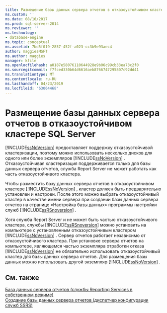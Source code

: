 ```yaml
---
title: Размещение базы данных сервера отчетов в отказоустойчивом кластере SQL Server | Документы Майкрософт
ms.custom: ''
ms.date: 08/10/2017
ms.prod: sql-server-2014
ms.reviewer: ''
ms.technology:
- database-engine
ms.topic: conceptual
ms.assetid: 7bd5f019-2857-452f-a023-cc3b9e93aec4
author: maggiesMSFT
ms.author: maggies
manager: kfile
ms.openlocfilehash: a0187e58076110644928e9b06c99cb33ea73c2f0
ms.sourcegitcommit: f7fced330b64d6616aeb8766747295807c92dd41
ms.translationtype: MT
ms.contentlocale: ru-RU
ms.lasthandoff: 04/23/2019
ms.locfileid: "63064468"
---
```

# <a name="host-a-report-server-database-in-a-sql-server-failover-cluster"></a>Размещение базы данных сервера отчетов в отказоустойчивом кластере SQL Server
  [!INCLUDE[ssNoVersion](../../includes/ssnoversion-md.md)] предоставляет поддержку отказоустойчивой кластеризации, поэтому можно использовать несколько дисков для одного или более экземпляров [!INCLUDE[ssNoVersion](../../includes/ssnoversion-md.md)] . Отказоустойчивая кластеризация поддерживается только для базы данных сервера отчетов, служба Report Server не может работать как часть отказоустойчивого кластера.  
  
 Чтобы разместить базу данных сервера отчетов в отказоустойчивом кластере [!INCLUDE[ssNoVersion](../../includes/ssnoversion-md.md)] , кластер должен быть предварительно установлен и настроен. После этого можно выбрать отказоустойчивый кластер в качестве имени сервера при создании базы данных сервера отчетов на странице «Настройка базы данных» программы настройки служб [!INCLUDE[ssRSnoversion](../../includes/ssrsnoversion-md.md)] .  
  
 Хотя служба Report Server и не может быть частью отказоустойчивого кластера, службы [!INCLUDE[ssRSnoversion](../../includes/ssrsnoversion-md.md)] можно установить на компьютере с установленным отказоустойчивым кластером [!INCLUDE[ssNoVersion](../../includes/ssnoversion-md.md)] . Сервер отчетов работает независимо от отказоустойчивого кластера. При установке сервера отчетов на компьютере, являющемся частью экземпляра отработки отказа [!INCLUDE[ssNoVersion](../../includes/ssnoversion-md.md)] не обязательно использовать отказоустойчивый кластер для базы данных сервера отчетов. Для размещения базы данных можно использовать другой экземпляр [!INCLUDE[ssNoVersion](../../includes/ssnoversion-md.md)] .  
  
## <a name="see-also"></a>См. также  
 [База данных сервера отчетов (службы Reporting Services в собственном режиме)](../report-server/report-server-database-ssrs-native-mode.md)   
 [Создание базы данных сервера отчетов (диспетчер конфигурации служб SSRS)](../../sql-server/install/create-a-report-server-database-ssrs-configuration-manager.md)  
  
  
